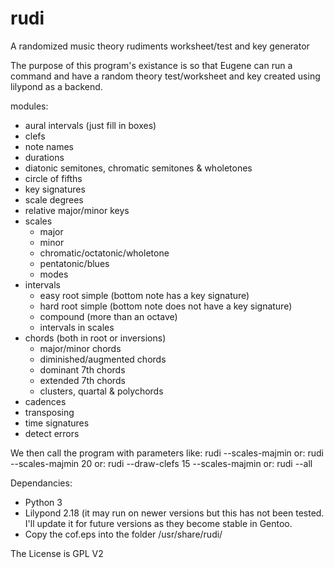 rudi
====

A randomized music theory rudiments worksheet/test and key generator

The purpose of this program's existance is so that
Eugene can run a command and have a random theory
test/worksheet and key created using lilypond as a backend.

modules:
  * aural intervals (just fill in boxes)
  * clefs
  * note names
  * durations
  * diatonic semitones, chromatic semitones & wholetones
  * circle of fifths
  * key signatures
  * scale degrees
  * relative major/minor keys
  * scales
    * major
    * minor
    * chromatic/octatonic/wholetone
    * pentatonic/blues
    * modes
  * intervals
    * easy root simple (bottom note has a key signature)
    * hard root simple (bottom note does not have a key signature)
    * compound (more than an octave)
    * intervals in scales
  * chords (both in root or inversions)
    * major/minor chords
    * diminished/augmented chords
    * dominant 7th chords
    * extended 7th chords
    * clusters, quartal & polychords
  * cadences
  * transposing
  * time signatures
  * detect errors

We then call the program with parameters like:
rudi --scales-majmin
or:
rudi --scales-majmin 20
or:
rudi --draw-clefs 15 --scales-majmin
or:
rudi --all

Dependancies:
 * Python 3
 * Lilypond 2.18 (it may run on newer versions
    but this has not been tested. I'll update it
    for future versions as they become stable in
    Gentoo.
 * Copy the cof.eps into the folder /usr/share/rudi/

The License is GPL V2
